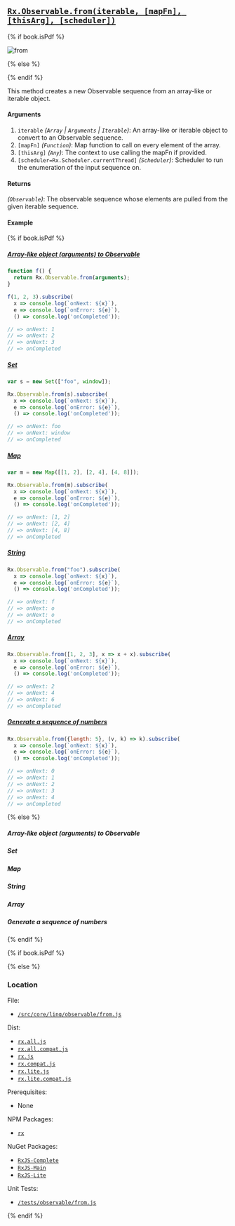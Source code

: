 ## [`Rx.Observable.from(iterable, [mapFn], [thisArg], [scheduler])`](https://github.com/Reactive-Extensions/RxJS/blob/master/src/core/linq/observable/from.js)

{% if book.isPdf %}

![from](http://reactivex.io/documentation/operators/images/from.png)

{% else %}


{% endif %}

This method creates a new Observable sequence from an array-like or iterable object.

#### Arguments
1. `iterable` *(`Array` | `Arguments` | `Iterable`)*: An array-like or iterable object to convert to an Observable sequence.
2. `[mapFn]` *(`Function`)*: Map function to call on every element of the array.
3. `[thisArg]` *(`Any`)*: The context to use calling the mapFn if provided.
4. `[scheduler=Rx.Scheduler.currentThread]` *(`Scheduler`)*: Scheduler to run the enumeration of the input sequence on.

#### Returns
*(`Observable`)*: The observable sequence whose elements are pulled from the given iterable sequence.

#### Example

{% if book.isPdf %}

##### [Array-like object (arguments) to Observable](http://jsbin.com/dekire/2/edit?js,console)

```js
function f() {
  return Rx.Observable.from(arguments);
}

f(1, 2, 3).subscribe(
  x => console.log(`onNext: ${x}`),
  e => console.log(`onError: ${e}`),
  () => console.log('onCompleted'));

// => onNext: 1
// => onNext: 2
// => onNext: 3
// => onCompleted
```

##### [Set](http://jsbin.com/dapoju/4/edit?js,console)

```js
var s = new Set(["foo", window]);

Rx.Observable.from(s).subscribe(
  x => console.log(`onNext: ${x}`),
  e => console.log(`onError: ${e}`),
  () => console.log('onCompleted'));

// => onNext: foo
// => onNext: window
// => onCompleted
```

##### [Map](http://jsbin.com/yukiyu/4/edit?js,console)

```js
var m = new Map([[1, 2], [2, 4], [4, 8]]);

Rx.Observable.from(m).subscribe(
  x => console.log(`onNext: ${x}`),
  e => console.log(`onError: ${e}`),
  () => console.log('onCompleted'));

// => onNext: [1, 2]
// => onNext: [2, 4]
// => onNext: [4, 8]
// => onCompleted
```

##### [String](http://jsbin.com/bemuqa/3/edit?js,console)

```js
Rx.Observable.from("foo").subscribe(
  x => console.log(`onNext: ${x}`),
  e => console.log(`onError: ${e}`),
  () => console.log('onCompleted'));

// => onNext: f
// => onNext: o
// => onNext: o
// => onCompleted
```

##### [Array](http://jsbin.com/tiluno/2/edit?js,console)

```js
Rx.Observable.from([1, 2, 3], x => x + x).subscribe(
  x => console.log(`onNext: ${x}`),
  e => console.log(`onError: ${e}`),
  () => console.log('onCompleted'));

// => onNext: 2
// => onNext: 4
// => onNext: 6
// => onCompleted
```

##### [Generate a sequence of numbers](http://jsbin.com/piyehe/2/edit?js,console)

```js
Rx.Observable.from({length: 5}, (v, k) => k).subscribe(
  x => console.log(`onNext: ${x}`),
  e => console.log(`onError: ${e}`),
  () => console.log('onCompleted'));

// => onNext: 0
// => onNext: 1
// => onNext: 2
// => onNext: 3
// => onNext: 4
// => onCompleted
```

{% else %}

##### Array-like object (arguments) to Observable

[](http://jsbin.com/dekire/2/embed?js,console)

##### Set

[](http://jsbin.com/dapoju/4/embed?js,console)

##### Map

[](http://jsbin.com/yukiyu/4/embed?js,console)

##### String

[](http://jsbin.com/bemuqa/3/embed?js,console)

##### Array

[](http://jsbin.com/tiluno/2/embed?js,console)

##### Generate a sequence of numbers

[](http://jsbin.com/piyehe/2/embed?js,console)

{% endif %}

{% if book.isPdf %}



{% else %}

### Location

File:
- [`/src/core/linq/observable/from.js`](https://github.com/Reactive-Extensions/RxJS/blob/master/src/core/linq/observable/from.js)

Dist:
- [`rx.all.js`](https://github.com/Reactive-Extensions/RxJS/blob/master/rx.all.js)
- [`rx.all.compat.js`](https://github.com/Reactive-Extensions/RxJS/blob/master/rx.all.compat.js)
- [`rx.js`](https://github.com/Reactive-Extensions/RxJS/blob/master/dist/rx.js)
- [`rx.compat.js`](https://github.com/Reactive-Extensions/RxJS/blob/master/dist/rx.compat.js)
- [`rx.lite.js`](https://github.com/Reactive-Extensions/RxJS/blob/master/rx.lite.js)
- [`rx.lite.compat.js`](https://github.com/Reactive-Extensions/RxJS/blob/master/rx.lite.compat.js)

Prerequisites:
- None

NPM Packages:
- [`rx`](https://www.npmjs.org/package/rx)

NuGet Packages:
- [`RxJS-Complete`](http://www.nuget.org/packages/RxJS-Complete)
- [`RxJS-Main`](http://www.nuget.org/packages/RxJS-Main/)
- [`RxJS-Lite`](http://www.nuget.org/packages/RxJS-Lite/)

Unit Tests:
- [`/tests/observable/from.js`](https://github.com/Reactive-Extensions/RxJS/blob/master/tests/observable/from.js)

{% endif %}
